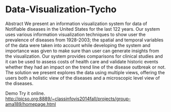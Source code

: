 # Data-Visualization-Tycho

Abstract
We present an information visualization system for data of Notifiable diseases in the United States for the last 122 years. Our system uses various information visualization techniques to show user the prevalence of diseases from 1928-2003; the spatial and temporal variables of the data were taken into account while developing the system and importance was given to make sure than user can generate insights from the visualization. Our system provides comparisons for clinical studies and it can be used to assess costs of health care and validate historic events whether they had an impact on the trend line of the disease outbreak or not. The solution we present explores the data using multiple views, offering the users both a holistic view of the diseases and a microscopic level view of the diseases.

Demo
Try it online.
http://picso.org:8889/~classinfovis2014fall/projects/group-ama189/homepage.html
